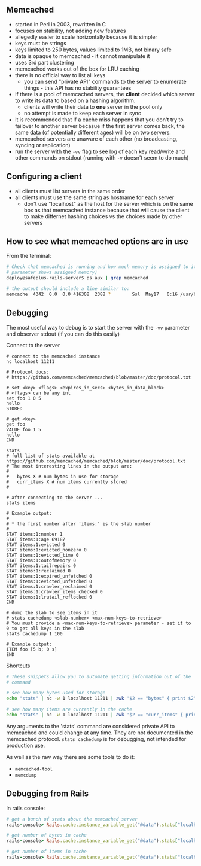 ## Memcached

* started in Perl in 2003, rewritten in C
* focuses on stability, not adding new features
* allegedly easier to scale horizontally because it is simpler
* keys must be strings
* keys limited to 250 bytes, values limited to 1MB, not binary safe
* data is opaque to memcached - it cannot manipulate it
* uses 3rd part clustering
* memcached works out of the box for LRU caching
* there is no official way to list all keys
    * you can send "private API" commands to the server to enumerate things - this API has no stability guarantees
* if there is a pool of memcached servers, the **client** decided which server to write its data to based on a hashing algorithm.
    * clients will write their data to **one** server in the pool only
    * no attempt is made to keep each server in sync
* it is recommended that if a cache miss happens that you don't try to failover to another server becasue if the first server comes back, the same data (of potentially different ages) will be on two servers.
* memcached servers are unaware of each other (no broadcasting, syncing or replication)
* run the server with the `-vv` flag to see log of each key read/write and other commands on stdout (running with `-v` doesn't seem to do much)

## Configuring a client

* all clients must list servers in the same order
* all clients must use the same string as hostname for each server
    * don't use "localhost" as the host for the server which is on the same box as that memcached instance because that will cause the client to make differnet hashing choices vs the choices made by other servers

## How to see what memcached options are in use

From the terminal:

```bash
# Check that memcached is running and how much memory is assigned to it (the -m
# parameter shows assigned memory)
deploy@safeplus-rails-server$ ps aux | grep memcached

# the output should include a line similar to:
memcache  4342  0.0  0.0 416308  2388 ?        Ssl  May17   0:16 /usr/bin/memcached -m 64 -U 11211 -p 11211 -u memcache -l 127.0.0.1 -c 1024 -I 1m -v
```

## Debugging

The most useful way to debug is to start the server with the `-vv` parameter and observer stdout (if you can do this easily)

Connect to the server

```
# connect to the memcached instance
nc localhost 11211

# Protocol docs:
# https://github.com/memcached/memcached/blob/master/doc/protocol.txt

# set <key> <flags> <expires_in_secs> <bytes_in_data_block>
# <flags> can be any int
set foo 1 0 5
hello
STORED

# get <key>
get foo
VALUE foo 1 5
hello
END

stats
# full list of stats available at https://github.com/memcached/memcached/blob/master/doc/protocol.txt
# The most interesting lines in the output are:
#
#   bytes X # num bytes in use for storage
#   curr_items X # num items currently stored
#

# after connecting to the server ...
stats items

# Example output:
#
# * the first number after 'items:' is the slab number
#
STAT items:1:number 1
STAT items:1:age 69187
STAT items:1:evicted 0
STAT items:1:evicted_nonzero 0
STAT items:1:evicted_time 0
STAT items:1:outofmemory 0
STAT items:1:tailrepairs 0
STAT items:1:reclaimed 0
STAT items:1:expired_unfetched 0
STAT items:1:evicted_unfetched 0
STAT items:1:crawler_reclaimed 0
STAT items:1:crawler_items_checked 0
STAT items:1:lrutail_reflocked 0
END

# dump the slab to see items in it
# stats cachedump <slab-number> <max-num-keys-to-retrieve>
# You must provide a <max-num-keys-to-retrieve> parameter - set it to 0 to get all keys in the slab
stats cachedump 1 100

# Example output:
ITEM foo [5 b; 0 s]
END
```


Shortcuts

```bash
# These snippets allow you to automate getting information out of the 'stats'
# command

# see how many bytes used for storage
echo "stats" | nc -w 1 localhost 11211 | awk '$2 == "bytes" { print $2" "$3 }'

# see how many items are currently in the cache
echo "stats" | nc -w 1 localhost 11211 | awk '$2 == "curr_items" { print $2" "$3 }'
```

Any arguments to the 'stats' command are considered private API to memcached and could change at any time. They are not documented in the memcached protocol. `stats cachedump` is for debugging, not intended for production use.

As well as the raw way there are some tools to do it:

* `memcached-tool`
* `memcdump`

## Debugging from Rails

In rails console:

```ruby
# get a bunch of stats about the memcached server
rails-console> Rails.cache.instance_variable_get("@data").stats["localhost:11211"]

# get number of bytes in cache
rails-console> Rails.cache.instance_variable_get("@data").stats["localhost:11211"]["bytes"]

# get number of items in cache
rails-console> Rails.cache.instance_variable_get("@data").stats["localhost:11211"]["curr_items"]
```

